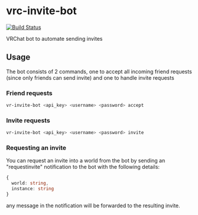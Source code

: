 # vrc-invite-bot

[![Build Status](https://travis-ci.org/icewind1991/vrc-invite-bot.svg?branch=master)](https://travis-ci.org/icewind1991/vrc-invite-bot)

VRChat bot to automate sending invites

## Usage

The bot consists of 2 commands, one to accept all incoming friend requests (since only friends can send invite) and one to handle invite requests

### Friend requests

```bash
vr-invite-bot <api_key> <username> <password> accept
``` 

### Invite requests

```bash
vr-invite-bot <api_key> <username> <password> invite
``` 

### Requesting an invite

You can request an invite into a world from the bot by sending an "requestinvite" notification to the bot with the following details:

```typescript
{
  world: string,
  instance: string
}
```

any message in the notification will be forwarded to the resulting invite.
